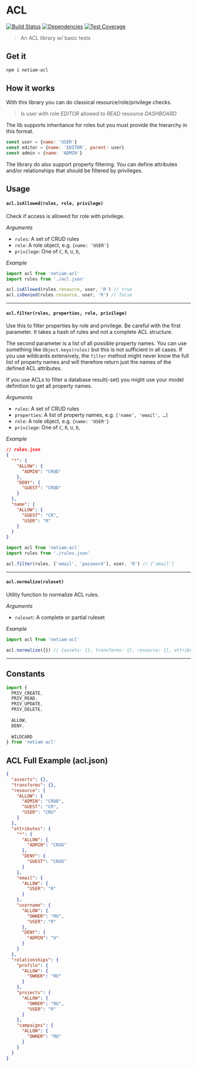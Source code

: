 # ACL

[![Build Status](https://travis-ci.org/netiam/acl.svg)](https://travis-ci.org/netiam/acl)
[![Dependencies](https://david-dm.org/netiam/acl.svg)](https://david-dm.org/netiam/acl)
[![Test Coverage](https://codeclimate.com/github/netiam/acl/badges/coverage.svg)](https://codeclimate.com/github/netiam/acl/coverage)

> An ACL library w/ basic tests

## Get it

```bash
npm i netiam-acl
```

## How it works

With this library you can do classical resource/role/privilege checks.

> Is user with role *EDITOR* allowed to *READ* resource *DASHBOARD*

The lib supports inheritance for roles but you must provide the hierarchy in
this format.

```js
const user = {name: 'USER'}
const editor = {name: 'EDITOR', parent: user}
const admin = {name: 'ADMIN'}
```

The library do also support property filtering. You can define attributes and/or
relationships that should be filtered by privileges.

## Usage

#### `acl.isAllowed(rules, role, privilege)`
Check if access is allowed for role with privilege.

*Arguments*
* `rules`: A set of CRUD rules
* `role`: A role object, e.g. `{name: 'USER'}`
* `privilege`: One of `C`, `R`, `U`, `D`,

*Example*
```js
import acl from 'netiam-acl'
import rules from './acl.json'

acl.isAllowed(rules.resource, user, 'R') // true
acl.isDenied(rules.resource, user, 'R') // false
```

*******

#### `acl.filter(rules, properties, role, privilege)`
Use this to filter properties by role and privilege. Be careful with the first
parameter. It takes a hash of rules and not a complete ACL structure.

The second parameter is a list of all possible property names. You can use
something like `Object.keys(rules)` but this is not sufficient in all cases.
If you use wildcards extensively, the `filter` method might never know the full
list of property names and will therefore return just the names of the defined
ACL attributes.

If you use ACLs to filter a database result(-set) you might use your model
definition to get all property names.

*Arguments*
* `rules`: A set of CRUD rules
* `properties`: A list of property names, e.g. `['name', 'email', …]`
* `role`: A role object, e.g. `{name: 'USER'}`
* `privilege`: One of `C`, `R`, `U`, `D`,

*Example*
```json
// rules.json
{
  "*": {
    "ALLOW": {
      "ADMIN": "CRUD"
    },
    "DENY": {
      "GUEST": "CRUD"
    }
  },
  "name": {
    "ALLOW": {
      "GUEST": "CR",
      "USER": "R"
    }
  }
}
```

```js
import acl from 'netiam-acl'
import rules from './rules.json'

acl.filter(rules, ['email', 'password'], user, 'R') // ['email']
```

*******

#### `acl.normalize(ruleset)`
Utility function to normalize ACL rules.

*Arguments*
* `ruleset`: A complete or partial ruleset

*Example*
```js
import acl from 'netiam-acl'

acl.normalize({}) // {assets: {}, transforms: {}, resource: {}, attributes: {}, relationships: {}}
```

*******

## Constants

```js
import {
  PRIV_CREATE,
  PRIV_READ,
  PRIV_UPDATE,
  PRIV_DELETE,
  
  ALLOW,
  DENY,
  
  WILDCARD
} from 'netiam-acl'
```

## ACL Full Example (acl.json)

```json
{
  "asserts": {},
  "transforms": {},
  "resource": {
    "ALLOW": {
      "ADMIN": "CRUD",
      "GUEST": "CR",
      "USER": "CRU"
    }
  },
  "attributes": {
    "*": {
      "ALLOW": {
        "ADMIN": "CRUD"
      },
      "DENY": {
        "GUEST": "CRUD"
      }
    },
    "email": {
      "ALLOW": {
        "USER": "R"
      }
    },
    "username": {
      "ALLOW": {
        "OWNER": "RU",
        "USER": "R"
      },
      "DENY": {
        "ADMIN": "U"
      }
    }
  },
  "relationships": {
    "profile": {
      "ALLOW": {
        "OWNER": "RU"
      }
    },
    "projects": {
      "ALLOW": {
        "OWNER": "RU",
        "USER": "R"
      }
    },
    "campaigns": {
      "ALLOW": {
        "OWNER": "RU"
      }
    }
  }
}
```

